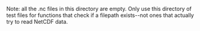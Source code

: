 Note: all the .nc files in this directory are empty. Only use this directory of test files for functions that check if a filepath exists--not ones that actually try to read NetCDF data.